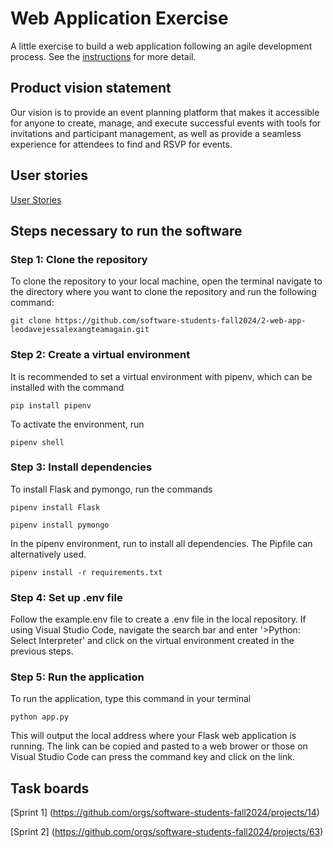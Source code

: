 # Web Application Exercise

A little exercise to build a web application following an agile development process. See the [instructions](instructions.md) for more detail.

## Product vision statement

Our vision is to provide an event planning platform that makes it accessible for anyone to create, manage, and execute successful events with tools for invitations and participant management, as well as provide a seamless experience for attendees to find and RSVP for events.

## User stories

[User Stories](https://github.com/software-students-fall2024/2-web-app-leodavejessalexangteamagain/issues)

## Steps necessary to run the software

### Step 1: Clone the repository
To clone the repository to your local machine, open the terminal navigate to the directory where you want to clone the repository and run the following command:
``` 
git clone https://github.com/software-students-fall2024/2-web-app-leodavejessalexangteamagain.git
``` 

### Step 2: Create a virtual environment

It is recommended to set a virtual environment with pipenv, which can be installed with the command
``` 
pip install pipenv
``` 

To activate the environment, run
``` 
pipenv shell
``` 

### Step 3: Install dependencies

To install Flask and pymongo, run the commands
``` 
pipenv install Flask
``` 
``` 
pipenv install pymongo
``` 

In the pipenv environment, run to install all dependencies. The Pipfile can alternatively used.
``` 
pipenv install -r requirements.txt
``` 

### Step 4: Set up .env file

Follow the example.env file to create a .env file in the local repository. If using Visual Studio Code, navigate the search bar and enter '>Python: Select Interpreter' and click on the virtual environment created in the previous steps.

### Step 5: Run the application

To run the application, type this command in your terminal
``` 
python app.py
``` 
This will output the local address where your Flask web application is running. The link can be copied and pasted to a web brower or those on Visual Studio Code can press the command key and click on the link.

## Task boards

[Sprint 1] (https://github.com/orgs/software-students-fall2024/projects/14)

[Sprint 2] (https://github.com/orgs/software-students-fall2024/projects/63)
